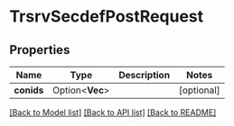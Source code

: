 # TrsrvSecdefPostRequest

## Properties

Name | Type | Description | Notes
------------ | ------------- | ------------- | -------------
**conids** | Option<**Vec<i32>**> |  | [optional]

[[Back to Model list]](../README.md#documentation-for-models) [[Back to API list]](../README.md#documentation-for-api-endpoints) [[Back to README]](../README.md)


